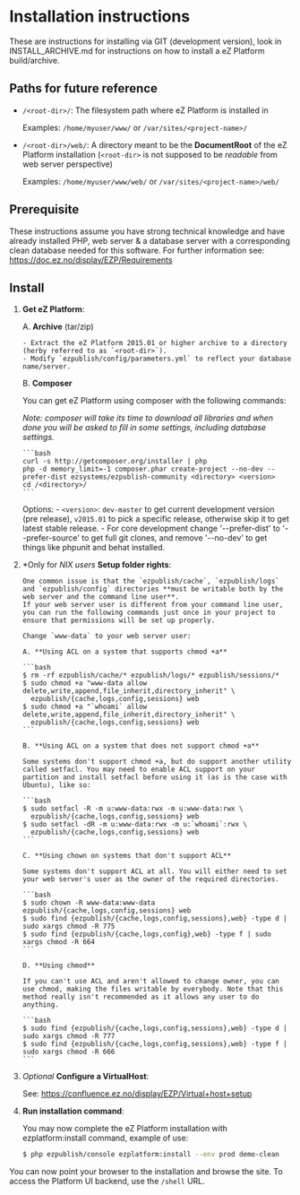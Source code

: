 # Installation instructions

  These are instructions for installing via GIT (development version), look in INSTALL_ARCHIVE.md for instructions on how to install a eZ Platform build/archive.

## Paths for future reference
  * `/<root-dir>/`: The filesystem path where eZ Platform is installed in

    Examples: `/home/myuser/www/` or `/var/sites/<project-name>/`

  * `/<root-dir>/web/`: A directory meant to be the **DocumentRoot** of the eZ Platform installation (`<root-dir>` is not supposed to be _readable_ from web server perspective)

    Examples: `/home/myuser/www/web/` or `/var/sites/<project-name>/web/`

## Prerequisite

  These instructions assume you have strong technical knowledge and have already installed PHP, web server & a database server with a corresponding clean database needed for this software.
  For further information see: https://doc.ez.no/display/EZP/Requirements

## Install

1. **Get eZ Platform**:

    A. **Archive** (tar/zip)

       - Extract the eZ Platform 2015.01 or higher archive to a directory (herby referred to as `<root-dir>`).
       - Modify `ezpublish/config/parameters.yml` to reflect your database name/server.


    B. **Composer**

     You can get eZ Platform using composer with the following commands:

     *Note: composer will take its time to download all libraries and when done you will be asked to fill in some settings, including database settings.*

       ```bash
       curl -s http://getcomposer.org/installer | php
       php -d memory_limit=-1 composer.phar create-project --no-dev --prefer-dist ezsystems/ezpublish-community <directory> <version>
       cd /<directory>/
       ```

     Options:
       - `<version>`: `dev-master` to get current development version (pre release), `v2015.01` to pick a specific release, otherwise skip it to get latest stable release.
       - For core development change '--prefer-dist' to '--prefer-source' to get full git clones, and remove '--no-dev' to get things like phpunit and behat installed.

2. *Only for *NIX users* **Setup folder rights**:

       One common issue is that the `ezpublish/cache`, `ezpublish/logs` and `ezpublish/config` directories **must be writable both by the web server and the command line user**.
       If your web server user is different from your command line user, you can run the following commands just once in your project to ensure that permissions will be set up properly.

       Change `www-data` to your web server user:

       A. **Using ACL on a system that supports chmod +a**

       ```bash
       $ rm -rf ezpublish/cache/* ezpublish/logs/* ezpublish/sessions/*
       $ sudo chmod +a "www-data allow delete,write,append,file_inherit,directory_inherit" \
         ezpublish/{cache,logs,config,sessions} web
       $ sudo chmod +a "`whoami` allow delete,write,append,file_inherit,directory_inherit" \
         ezpublish/{cache,logs,config,sessions} web
       ```

       B. **Using ACL on a system that does not support chmod +a**

       Some systems don't support chmod +a, but do support another utility called setfacl. You may need to enable ACL support on your partition and install setfacl before using it (as is the case with Ubuntu), like so:

       ```bash
       $ sudo setfacl -R -m u:www-data:rwx -m u:www-data:rwx \
         ezpublish/{cache,logs,config,sessions} web
       $ sudo setfacl -dR -m u:www-data:rwx -m u:`whoami`:rwx \
         ezpublish/{cache,logs,config,sessions} web
       ```

       C. **Using chown on systems that don't support ACL**

       Some systems don't support ACL at all. You will either need to set your web server's user as the owner of the required directories.

       ```bash
       $ sudo chown -R www-data:www-data ezpublish/{cache,logs,config,sessions} web
       $ sudo find {ezpublish/{cache,logs,config,sessions},web} -type d | sudo xargs chmod -R 775
       $ sudo find {ezpublish/{cache,logs,config},web} -type f | sudo xargs chmod -R 664
       ```

       D. **Using chmod**

       If you can't use ACL and aren't allowed to change owner, you can use chmod, making the files writable by everybody. Note that this method really isn't recommended as it allows any user to do anything.

       ```bash
       $ sudo find {ezpublish/{cache,logs,config,sessions},web} -type d | sudo xargs chmod -R 777
       $ sudo find {ezpublish/{cache,logs,config,sessions},web} -type f | sudo xargs chmod -R 666
       ```

3. *Optional* **Configure a VirtualHost**:

    See: https://confluence.ez.no/display/EZP/Virtual+host+setup


4. **Run installation command**:

    You may now complete the eZ Platform installation with ezplatform:install command, example of use:

    ```bash
    $ php ezpublish/console ezplatform:install --env prod demo-clean
    ```

You can now point your browser to the installation and browse the site. To access the Platform UI backend, use the `/shell` URL.